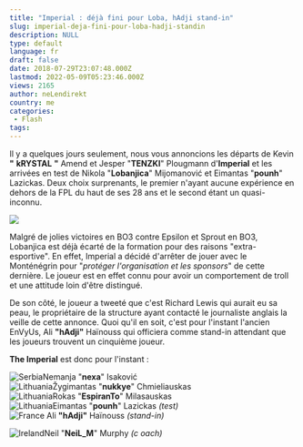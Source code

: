 ```yaml
---
title: "Imperial : déjà fini pour Loba, hAdji stand-in"
slug: imperial-deja-fini-pour-loba-hadji-standin
description: NULL
type: default
language: fr
draft: false
date: 2018-07-29T23:07:48.000Z
lastmod: 2022-05-09T05:23:46.000Z
views: 2165
author: neLendirekt
country: me
categories:
 - Flash
tags:
---
```

Il y a quelques jours seulement, nous vous annoncions les départs de Kevin **"** **kRYSTAL** **"** Amend et Jesper "**TENZKI**" Plougmann d'**Imperial** et les arrivées en test de Nikola "**Lobanjica**" Mijomanović et Eimantas "**pounh**" Lazickas. Deux choix surprenants, le premier n'ayant aucune expérience en dehors de la FPL du haut de ses 28 ans et le second étant un quasi-inconnu.

![](https://flickshot-ue.s3.eu-west-2.amazonaws.com/flickshot/picture/5a358f2983eb8/pic.jpg)

Malgré de jolies victoires en BO3 contre Epsilon et Sprout en BO3, Lobanjica est déjà écarté de la formation pour des raisons "extra-esportive". En effet, Imperial a décidé d'arrêter de jouer avec le Monténégrin pour "_protéger l'organisation et les sponsors_" de cette dernière. Le joueur est en effet connu pour avoir un comportement de troll et une attitude loin d'être distingué.

De son côté, le joueur a tweeté que c'est Richard Lewis qui aurait eu sa peau, le propriétaire de la structure ayant contacté le journaliste anglais la veille de cette annonce. Quoi qu'il en soit, c'est pour l'instant l'ancien EnVyUs, Ali **"hAdji"** Haïnouss qui officiera comme stand-in attendant que les joueurs trouvent un cinquième joueur.

**The Imperial** est donc pour l'instant :

![Serbia](/images/countries/rs.svg)⁠Nemanja "**nexa**" Isaković  
![Lithuania](/images/countries/lt.svg)⁠Žygimantas "**nukkye**" Chmieliauskas  
![Lithuania](/images/countries/lt.svg)⁠Rokas "**EspiranTo**" Milasauskas  
![Lithuania](/images/countries/lt.svg)⁠Eimantas "**pounh**" Lazickas _(test)_  
![France](/images/countries/fr.svg)⁠ ⁠Ali **"hAdji"** Haïnouss _(stand-in)_  
  
![Ireland](/images/countries/ie.svg)⁠Neil "**NeiL\_M**" Murphy _(c_ _oach)_
